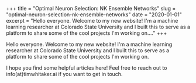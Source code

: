 +++
title = "Optimal Neuron Selection: NK Ensemble Networks"
slug = "optimal-neuron-selection-nk-ensemble-networks"
date = "2020-01-01"
excerpt = "Hello everyone. Welcome to my new website! I'm a machine learning researcher at Colorado State University and I built this to serve as a platform to share some of the cool projects I'm working on...."
+++

Hello everyone. Welcome to my new website! I'm a machine learning researcher at Colorado State University and I built this to serve as a platform to share some of the cool projects I'm working on.

I hope you find some helpful articles here! Feel free to reach out to info(at)timwhitaker.ai if you want to get in touch.
